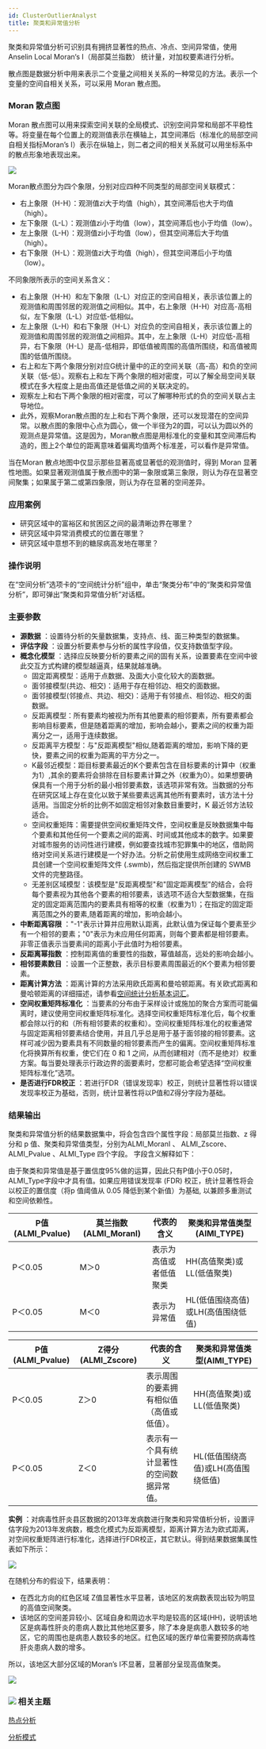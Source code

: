```yaml
---
id: ClusterOutlierAnalyst
title: 聚类和异常值分析
---
```

聚类和异常值分析可识别具有拥挤显著性的热点、冷点、空间异常值，使用 Anselin Local Moran‘s I（局部莫兰指数）
统计量，对加权要素进行分析。

散点图是数据分析中用来表示二个变量之间相关关系的一种常见的方法。表示一个变量的空间自相关关系，可以采用 Moran 散点图。

### Moran 散点图

Moran
散点图可以用来探索空间关联的全局模式、识别空间异常和局部不平稳性等。将变量在每个位置上的观测值表示在横轴上，其空间滞后（标准化的局部空间自相关指标Moran’s
I）表示在纵轴上，则二者之间的相关关系就可以用坐标系中的散点形象地表现出来。

![](img/MoranScatter.png)

Moran散点图分为四个象限，分别对应四种不同类型的局部空间关联模式：

  * 右上象限（H-H）：观测值zi大于均值（high），其空间滞后也大于均值（high）。
  * 左下象限（L-L）：观测值zi小于均值（low），其空间滞后也小于均值（low）。
  * 左上象限（L-H）：观测值zi小于均值（low），但其空间滞后大于均值（high）。
  * 右下象限（H-L）：观测值zi大于均值（high），但其空间滞后小于均值（low）。

不同象限所表示的空间关系含义：

  * 右上象限（H-H）和左下象限（L-L）对应正的空间自相关，表示该位置上的观测值和周围邻居的观测值之间相似。其中，右上象限（H-H）对应高-高相似，左下象限（L-L）对应低-低相似。
  * 左上象限（L-H）和右下象限（H-L）对应负的空间自相关，表示该位置上的观测值和周围邻居的观测值之间相异。其中，左上象限（L-H）对应低-高相异，右下象限（H-L）是高-低相异，即低值被周围的高值所围绕，和高值被周围的低值所围绕。
  * 右上和左下两个象限分别对应G统计量中的正的空间关联（高-高）和负的空间关联（低-低）。观察右上和左下两个象限的相对密度，可以了解全局空间关联模式在多大程度上是由高值还是低值之间的关联决定的。
  * 观察左上和右下两个象限的相对密度，可以了解哪种形式的负的空间关联占主导地位。
  * 此外，观察Moran散点图的左上和右下两个象限，还可以发现潜在的空间异常。以散点图的象限中心点为圆心，做一个半径为2的圆，可以认为圆以外的观测点是异常值。这是因为，Moran散点图是用标准化的变量和其空间滞后构造的，图上2个单位的距离意味着偏离均值两个标准差，可以看作是异常值。

当在Moran 散点地图中仅显示那些显著高或显著低的观测值时，得到 Moran
显著性地图。如果显著观测值属于散点图中的第一象限或第三象限，则认为存在显著空间聚集；如果属于第二或第四象限，则认为存在显著的空间差异。

### 应用案例

  * 研究区域中的富裕区和贫困区之间的最清晰边界在哪里？
  * 研究区域中异常消费模式的位置在哪里？
  * 研究区域中意想不到的糖尿病高发地在哪里？

### 操作说明

在“空间分析”选项卡的“空间统计分析”组中，单击“聚类分布”中的“聚类和异常值分析”，即可弹出“聚类和异常值分析”对话框。

### 主要参数

  * **源数据** ：设置待分析的矢量数据集，支持点、线、面三种类型的数据集。
  * **评估字段** ：设置分析要素参与分析的属性字段值，仅支持数值型字段。
  * **概念化模型** ：选择应反映要分析的要素之间的固有关系，设置要素在空间中彼此交互方式构建的模型越逼真，结果就越准确。 
    * 固定距离模型：适用于点数据、及面大小变化较大的面数据。
    * 面邻接模型(共边、相交)：适用于存在相邻边、相交的面数据。
    * 面邻接模型(邻接点、共边、相交)：适用于有邻接点、相邻边、相交的面数据。
    * 反距离模型：所有要素均被视为所有其他要素的相邻要素，所有要素都会影响目标要素，但是随着距离的增加，影响会越小，要素之间的权重为距离分之一，适用于连续数据。
    * 反距离平方模型：与"反距离模型"相似,随着距离的增加，影响下降的更快，要素之间的权重为距离的平方分之一。
    * K最邻近模型：距目标要素最近的K个要素包含在目标要素的计算中（权重为1）,其余的要素将会排除在目标要素计算之外（权重为0）。如果想要确保具有一个用于分析的最小相邻要素数，该选项非常有效。当数据的分布在研究区域上存在变化以致于某些要素远离其他所有要素时，该方法十分适用。当固定分析的比例不如固定相邻对象数目重要时，K 最近邻方法较适合。
    * 空间权重矩阵：需要提供空间权重矩阵文件，空间权重是反映数据集中每个要素和其他任何一个要素之间的距离、时间或其他成本的数字。如果要对城市服务的访问性进行建模，例如要查找城市犯罪集中的地区，借助网络对空间关系进行建模是一个好办法。分析之前使用生成网络空间权重工具创建一个空间权重矩阵文件 (.swmb)，然后指定提供所创建的 SWMB 文件的完整路径。
    * 无差别区域模型：该模型是"反距离模型"和"固定距离模型"的结合，会将每个要素视为其他各个要素的相邻要素，该选项不适合大型数据集，在指定的固定距离范围内的要素具有相等的权重（权重为1）；在指定的固定距离范围之外的要素,随着距离的增加，影响会越小。
  * **中断距离容限** ："-1"表示计算并应用默认距离，此默认值为保证每个要素至少有一个相邻的要素；"0"表示为未应用任何距离，则每个要素都是相邻要素。非零正值表示当要素间的距离小于此值时为相邻要素。
  * **反距离幂指数** ：控制距离值的重要性的指数，幂值越高，远处的影响会越小。
  * **相邻要素数目** ：设置一个正整数，表示目标要素周围最近的K个要素为相邻要素。
  * **距离计算方法** ：距离计算的方法采用欧氏距离和曼哈顿距离。有关欧式距离和曼哈顿距离的详细描述，请参看[空间统计分析基本词汇](BasicVocabularyl#8)。
  * **空间权重矩阵标准化** ：当要素的分布由于采样设计或施加的聚合方案而可能偏离时，建议使用空间权重矩阵标准化。选择空间权重矩阵标准化后，每个权重都会除以行的和（所有相邻要素的权重和）。空间权重矩阵标准化的权重通常与固定距离相邻要素结合使用，并且几乎总是用于基于面邻接的相邻要素。这样可减少因为要素具有不同数量的相邻要素而产生的偏离。空间权重矩阵标准化将换算所有权重，使它们在 0 和 1 之间，从而创建相对（而不是绝对）权重方案。每当要处理表示行政边界的面要素时，您都可能会希望选择“空间权重矩阵标准化”选项。
  * **是否进行FDR校正** ：若进行FDR（错误发现率）校正，则统计显著性将以错误发现率校正为基础，否则，统计显著性将以P值和Z得分字段为基础。

### 结果输出

聚类和异常值分析的结果数据集中，将会包含四个属性字段：局部莫兰指数、z 得分和 p 值、聚类和异常值类型，分别为ALMI_MoranI 、
ALMI_Zscore、ALMI_Pvalue 、ALMI_Type 四个字段。 字段含义解释如下：

由于聚类和异常值是基于置信度95%做的运算，因此只有P值小于0.05时，ALMI_Type字段中才具有值。如果应用错误发现率 (FDR)
校正，统计显著性将会以校正的置信度（将p 值阈值从 0.05 降低到某个新值）为基础, 以兼顾多重测试和空间依赖性。

P值(ALMI_Pvalue) | 莫兰指数(ALMI_MoranI) | 代表的含义 | 聚类和异常值类型(AIMI_TYPE)  
---|---|---|---  
P＜0.05 | M＞0 | 表示为高值或者低值聚类 | HH(高值聚类)或LL(低值聚类)  
P＜0.05 | M＜0 | 表示为异常值 | HL(低值围绕高值)或LH(高值围绕低值)  
  
P值(ALMI_Pvalue) | Z得分(ALMI_Zscore) | 代表的含义 | 聚类和异常值类型(AIMI_TYPE)  
---|---|---|---  
P＜0.05 | Z＞0 | 表示周围的要素拥有相似值（高值或低值）。 | HH(高值聚类)或LL(低值聚类)  
P＜0.05 | Z＜0 | 表示有一个具有统计显著性的空间数据异常值。 | HL(低值围绕高值)或LH(高值围绕低值)  
  
**实例**
：对病毒性肝炎县区数据的2013年发病数进行聚类和异常值析分析，设置评估字段为2013年发病数，概念化模式为反距离模型，距离计算方法为欧式距离，对空间权重矩阵进行标准化，选择进行FDR校正，其它默认。得到结果数据集属性表如下所示：

![](img/ClusterOutlierResult1-1.png)

在随机分布的假设下，结果表明：

  * 在西北方向的红色区域 Z值显著性水平显著，该地区的发病数表现出较为明显的高值空间聚类。
  * 该地区的空间差异较小、区域自身和周边水平均是较高的区域(HH)，说明该地区是病毒性肝炎的患病人数比其他地区要多，除了本身是病患人数较多的地区，它的周围也是病患人数较多的地区。红色区域的医疗单位需要预防病毒性肝炎患病人数的增多。

所以，该地区大部分区域的Moran’s I不显著，显著部分呈现高值聚类。

![](img/ClusterOutlierResult1-2.png)

### ![](img/seealso.png) 相关主题

[热点分析](HotSpotAnalystl)

[分析模式](AnalyzingPatternsl)




